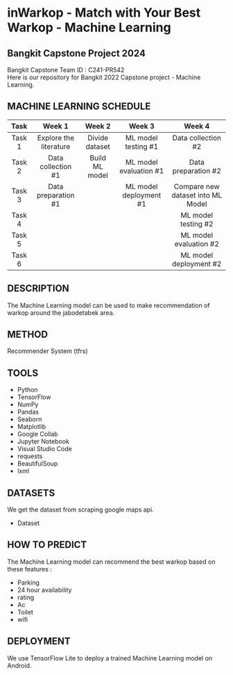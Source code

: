 # inWarkop - Match with Your Best Warkop - Machine Learning 	
## Bangkit Capstone Project 2024

Bangkit Capstone Team ID : C241-PR542 <br>
Here is our repository for Bangkit 2022 Capstone project - Machine Learning.

## MACHINE LEARNING SCHEDULE
|  Task  |         Week 1         |       Week 2        |         Week 3          |         Week 4                      |
| :----: | :--------------------: | :-----------------: | :---------------------: | :---------------------------------: |   
| Task 1 | Explore the literature |   Divide dataset    |   ML model testing #1   |          Data collection #2         |
| Task 2 |   Data collection #1   |   Build ML model    |  ML model evaluation #1 |          Data preparation #2        |
| Task 3 |   Data preparation #1  |                     |  ML model deployment #1 |  Compare new dataset into ML Model  |
| Task 4 |                        |                     |                         |          ML model testing #2        |
| Task 5 |                        |                     |                         |        ML model evaluation #2       |
| Task 6 |                        |                     |                         |        ML model deployment #2       |

## DESCRIPTION
The Machine Learning model can be used to make recommendation of warkop around the jabodetabek area.

## METHOD
Recommender System (tfrs)

## TOOLS
- Python
- TensorFlow
- NumPy
- Pandas
- Seaborn
- Matplotlib
- Google Collab
- Jupyter Notebook
- Visual Studio Code
- requests
- BeautifulSoup
- lxml

## DATASETS 

We get the dataset from scraping google maps api. 

- Dataset

## HOW TO PREDICT
The Machine Learning model can recommend the best warkop based on these features :
- Parking
- 24 hour availability
- rating
- Ac
- Toilet
- wifi
	

## DEPLOYMENT 
We use TensorFlow Lite to deploy a trained Machine Learning model on Android.
